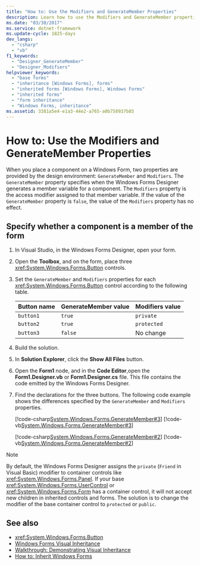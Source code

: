 ```yaml
---
title: "How to: Use the Modifiers and GenerateMember Properties"
description: Learn how to use the Modifiers and GenerateMember properties to specify if a component is a member of the form.
ms.date: "03/30/2017"
ms.service: dotnet-framework
ms.update-cycle: 1825-days
dev_langs:
  - "csharp"
  - "vb"
f1_keywords:
  - "Designer_GenerateMember"
  - "Designer_Modifiers"
helpviewer_keywords:
  - "base forms"
  - "inheritance [Windows Forms], forms"
  - "inherited forms [Windows Forms], Windows Forms"
  - "inherited forms"
  - "form inheritance"
  - "Windows Forms, inheritance"
ms.assetid: 3381a5e4-e1a3-44e2-a765-a0b758937b85
---
```

# How to: Use the Modifiers and GenerateMember Properties

When you place a component on a Windows Form, two properties are provided by the design environment: `GenerateMember` and `Modifiers`. The `GenerateMember` property specifies when the Windows Forms Designer generates a member variable for a component. The `Modifiers` property is the access modifier assigned to that member variable. If the value of the `GenerateMember` property is `false`, the value of the `Modifiers` property has no effect.

## Specify whether a component is a member of the form

1. In Visual Studio, in the Windows Forms Designer, open your form.

2. Open the **Toolbox**, and on the form, place three <xref:System.Windows.Forms.Button> controls.

3. Set the `GenerateMember` and `Modifiers` properties for each <xref:System.Windows.Forms.Button> control according to the following table.

    |Button name|GenerateMember value|Modifiers value|
    |-----------------|--------------------------|---------------------|
    |`button1`|`true`|`private`|
    |`button2`|`true`|`protected`|
    |`button3`|`false`|No change|

4. Build the solution.

5. In **Solution Explorer**, click the **Show All Files** button.

6. Open the **Form1** node, and in the **Code Editor**,open the **Form1.Designer.vb** or **Form1.Designer.cs** file. This file contains the code emitted by the Windows Forms Designer.

7. Find the declarations for the three buttons. The following code example shows the differences specified by the `GenerateMember` and `Modifiers` properties.

     [!code-csharp[System.Windows.Forms.GenerateMember#3](~/samples/snippets/csharp/VS_Snippets_Winforms/System.Windows.Forms.GenerateMember/CS/Form1.cs#3)]
     [!code-vb[System.Windows.Forms.GenerateMember#3](~/samples/snippets/visualbasic/VS_Snippets_Winforms/System.Windows.Forms.GenerateMember/VB/Form1.vb#3)]

     [!code-csharp[System.Windows.Forms.GenerateMember#2](~/samples/snippets/csharp/VS_Snippets_Winforms/System.Windows.Forms.GenerateMember/CS/Form1.cs#2)]
     [!code-vb[System.Windows.Forms.GenerateMember#2](~/samples/snippets/visualbasic/VS_Snippets_Winforms/System.Windows.Forms.GenerateMember/VB/Form1.vb#2)]

> [!NOTE]
> By default, the Windows Forms Designer assigns the `private` (`Friend` in Visual Basic) modifier to container controls like <xref:System.Windows.Forms.Panel>. If your base <xref:System.Windows.Forms.UserControl> or <xref:System.Windows.Forms.Form> has a container control, it will not accept new children in inherited controls and forms. The solution is to change the modifier of the base container control to `protected` or `public`.

## See also

- <xref:System.Windows.Forms.Button>
- [Windows Forms Visual Inheritance](windows-forms-visual-inheritance.md)
- [Walkthrough: Demonstrating Visual Inheritance](walkthrough-demonstrating-visual-inheritance.md)
- [How to: Inherit Windows Forms](how-to-inherit-windows-forms.md)

